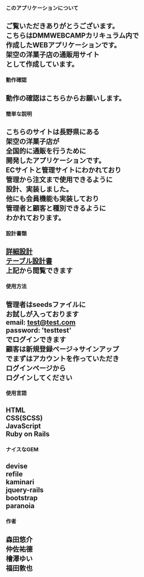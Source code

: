 
### このアプリケーションについて
ご覧いただきありがとうございます。<br>
こちらはDMMWEBCAMPカリキュラム内で<br>
作成したWEBアプリケーションです。<br>
架空の洋菓子店の通販用サイト<br>として作成しています。
---

### 動作確認
動作の確認はこちらからお願いします。
---

### 簡単な説明
こちらのサイトは長野県にある<br>
架空の洋菓子店が<br>
全国的に通販を行うために<br>
開発したアプリケーションです。<br>
ECサイトと管理サイトにわかれており<br>
管理から注文まで使用できるように<br>
設計、実装しました。<br>
他にも会員機能も実装しており<br>
管理者と顧客と種別できるように<br>
わかれております。
---

### 設計書類
[詳細設計](https://docs.google.com/spreadsheets/d/1DHn-uvwObS1IeTx7exbPuYQGC6Q5_TsFaXN3z9AlKJ4/edit#gid=0)<br>
[テーブル設計書](https://docs.google.com/spreadsheets/d/18dAOY0RwZvcOMRVHuFo_qxZ-6UxRntqC993Huhagnfs/edit#gid=0)<br>
上記から閲覧できます
---

### 使用方法
管理者はseedsファイルに<br>
お試しが入っております<br>
email: test@test.com<br>
password: 'testtest'<br>
でログインできます<br>
顧客は新規登録ページ→サインアップ<br>
でまずはアカウントを作っていただき<br>
ログインページから<br>
ログインしてください<br>
---

### 使用言語
HTML<br>
CSS(SCSS)<br>
JavaScript<br>
Ruby on Rails
---

### ナイスなGEM
devise<br>
refile<br>
kaminari<br>
jquery-rails<br>
bootstrap<br>
paranoia
---

### 作者
森田悠介<br>
仲佐祐德<br>
檜澤ゆい<br>
福田敦也
---
